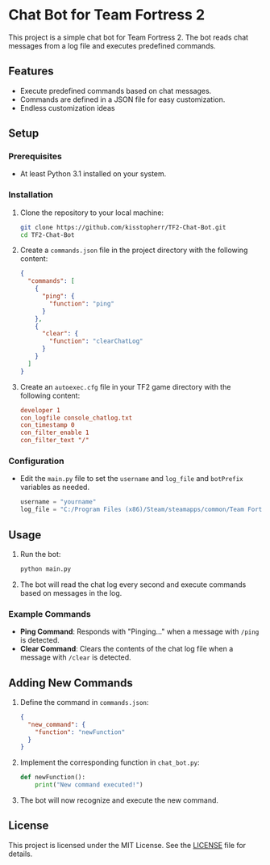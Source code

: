# Chat Bot for Team Fortress 2

This project is a simple chat bot for Team Fortress 2. The bot reads chat messages from a log file and executes predefined commands.

## Features

- Execute predefined commands based on chat messages.
- Commands are defined in a JSON file for easy customization.
- Endless customization ideas

## Setup

### Prerequisites

- At least Python 3.1 installed on your system.

### Installation

1. Clone the repository to your local machine:

    ```sh
    git clone https://github.com/kisstopherr/TF2-Chat-Bot.git
    cd TF2-Chat-Bot
    ```

2. Create a `commands.json` file in the project directory with the following content:

    ```json
    {
      "commands": [
        {
          "ping": {
            "function": "ping"
          }
        },
        {
          "clear": {
            "function": "clearChatLog"
          }
        }
      ]
    }
    ```

3. Create an `autoexec.cfg` file in your TF2 game directory with the following content:

    ```cfg
    developer 1
    con_logfile console_chatlog.txt
    con_timestamp 0
    con_filter_enable 1
    con_filter_text "/"
    ```

### Configuration

- Edit the `main.py` file to set the `username` and `log_file` and `botPrefix` variables as needed.

    ```python
    username = "yourname"
    log_file = "C:/Program Files (x86)/Steam/steamapps/common/Team Fortress 2/tf/console_chatlog.txt"
    ```

## Usage

1. Run the bot:

    ```sh
    python main.py
    ```

2. The bot will read the chat log every second and execute commands based on messages in the log.

### Example Commands

- **Ping Command**: Responds with "Pinging..." when a message with `/ping` is detected.
- **Clear Command**: Clears the contents of the chat log file when a message with `/clear` is detected.

## Adding New Commands

1. Define the command in `commands.json`:

    ```json
    {
      "new_command": {
        "function": "newFunction"
      }
    }
    ```

2. Implement the corresponding function in `chat_bot.py`:

    ```python
    def newFunction():
        print("New command executed!")
    ```

3. The bot will now recognize and execute the new command.

## License

This project is licensed under the MIT License. See the [LICENSE](LICENSE) file for details.
